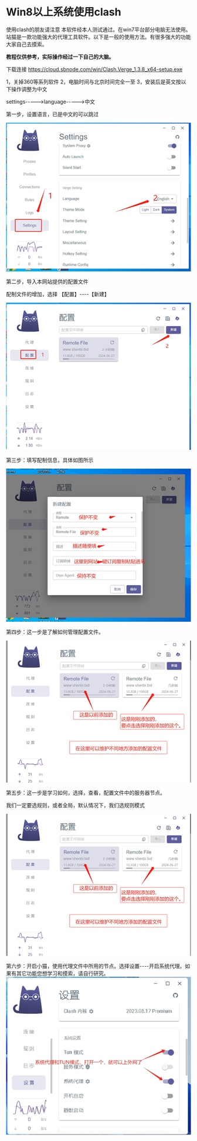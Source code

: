 # Win8以上系统使用clash

使用clash的朋友请注意
本软件经本人测试通过。在win7平台部分电脑无法使用。
站猫是一款功能强大的代理工具软件。以下是一般的使用方法。有很多强大的功能大家自己去摸索。

**教程仅供参考，实际操作经过一下自己的大脑。**


下载连接   https://cloud.sbnode.com/win/Clash.Verge_1.3.8_x64-setup.exe


1，关掉360等系列软件
2，电脑时间与北京时间完全一至
3，安装后是英文按以下操作调整为中文

settings----->language----->中文

第一步，设置语言，已是中文的可以跳过

![](../images/winclash/1.jpg)


第二步，导入本网站提供的配置文件

配制文件的增加，选择 【配置】----【新建】


![](../images/winclash/2.jpg)


第三步：填写配制信息，具体如图所示


![](../images/winclash/3.jpg)


第四步：这一步是了解如何管理配置文件。


![](../images/winclash/4.jpg)


第五步：这一步是学习如何，选择，查看，配置文件中的服务器节点。

我们一定要选规则，或者全局，默认情况下，我们选规则模式


![](../images/winclash/5.jpg)



第六步：开启小猫，使用代理文件中所用的节点。选择设置----开启系统代理。如果有其它功能您想学习和摸索，请自行研究。
![](../images/winclash/7.jpg)